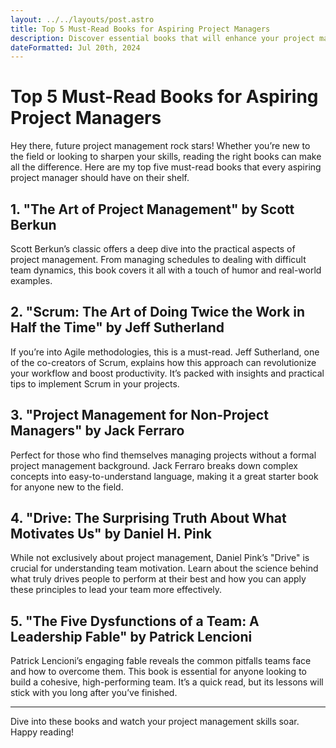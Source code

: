 ```yaml
---
layout: ../../layouts/post.astro
title: Top 5 Must-Read Books for Aspiring Project Managers
description: Discover essential books that will enhance your project management skills and set you up for success.
dateFormatted: Jul 20th, 2024
---
```



# Top 5 Must-Read Books for Aspiring Project Managers

Hey there, future project management rock stars! Whether you’re new to the field or looking to sharpen your skills, reading the right books can make all the difference. Here are my top five must-read books that every aspiring project manager should have on their shelf.

## 1. **"The Art of Project Management" by Scott Berkun**

Scott Berkun’s classic offers a deep dive into the practical aspects of project management. From managing schedules to dealing with difficult team dynamics, this book covers it all with a touch of humor and real-world examples.

## 2. **"Scrum: The Art of Doing Twice the Work in Half the Time" by Jeff Sutherland**

If you’re into Agile methodologies, this is a must-read. Jeff Sutherland, one of the co-creators of Scrum, explains how this approach can revolutionize your workflow and boost productivity. It’s packed with insights and practical tips to implement Scrum in your projects.

## 3. **"Project Management for Non-Project Managers" by Jack Ferraro**

Perfect for those who find themselves managing projects without a formal project management background. Jack Ferraro breaks down complex concepts into easy-to-understand language, making it a great starter book for anyone new to the field.

## 4. **"Drive: The Surprising Truth About What Motivates Us" by Daniel H. Pink**

While not exclusively about project management, Daniel Pink’s "Drive" is crucial for understanding team motivation. Learn about the science behind what truly drives people to perform at their best and how you can apply these principles to lead your team more effectively.

## 5. **"The Five Dysfunctions of a Team: A Leadership Fable" by Patrick Lencioni**

Patrick Lencioni’s engaging fable reveals the common pitfalls teams face and how to overcome them. This book is essential for anyone looking to build a cohesive, high-performing team. It’s a quick read, but its lessons will stick with you long after you’ve finished.

---

Dive into these books and watch your project management skills soar. Happy reading!
